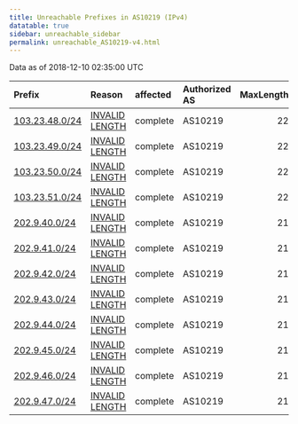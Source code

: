 ```yaml
---
title: Unreachable Prefixes in AS10219 (IPv4)
datatable: true
sidebar: unreachable_sidebar
permalink: unreachable_AS10219-v4.html
---
```


Data as of 2018-12-10 02:35:00 UTC


<div class="datatable-begin"></div>

| Prefix                                                 | Reason                                                                                                   | affected   | Authorized AS   |   MaxLength | Anchor                                       |   unreachable /24s |
|:-------------------------------------------------------|:---------------------------------------------------------------------------------------------------------|:-----------|:----------------|------------:|:---------------------------------------------|-------------------:|
| [103.23.48.0/24](https://stat.ripe.net/103.23.48.0/24) | [INVALID LENGTH](https://rpki-validator.ripe.net/announcement-preview?asn=AS10219&prefix=103.23.48.0/24) | complete   | AS10219         |          22 | [APNIC](unreachable_APNIC_RPKI_Root-v4.html) |                  1 |
| [103.23.49.0/24](https://stat.ripe.net/103.23.49.0/24) | [INVALID LENGTH](https://rpki-validator.ripe.net/announcement-preview?asn=AS10219&prefix=103.23.49.0/24) | complete   | AS10219         |          22 | [APNIC](unreachable_APNIC_RPKI_Root-v4.html) |                  1 |
| [103.23.50.0/24](https://stat.ripe.net/103.23.50.0/24) | [INVALID LENGTH](https://rpki-validator.ripe.net/announcement-preview?asn=AS10219&prefix=103.23.50.0/24) | complete   | AS10219         |          22 | [APNIC](unreachable_APNIC_RPKI_Root-v4.html) |                  1 |
| [103.23.51.0/24](https://stat.ripe.net/103.23.51.0/24) | [INVALID LENGTH](https://rpki-validator.ripe.net/announcement-preview?asn=AS10219&prefix=103.23.51.0/24) | complete   | AS10219         |          22 | [APNIC](unreachable_APNIC_RPKI_Root-v4.html) |                  1 |
| [202.9.40.0/24](https://stat.ripe.net/202.9.40.0/24)   | [INVALID LENGTH](https://rpki-validator.ripe.net/announcement-preview?asn=AS10219&prefix=202.9.40.0/24)  | complete   | AS10219         |          21 | [APNIC](unreachable_APNIC_RPKI_Root-v4.html) |                  1 |
| [202.9.41.0/24](https://stat.ripe.net/202.9.41.0/24)   | [INVALID LENGTH](https://rpki-validator.ripe.net/announcement-preview?asn=AS10219&prefix=202.9.41.0/24)  | complete   | AS10219         |          21 | [APNIC](unreachable_APNIC_RPKI_Root-v4.html) |                  1 |
| [202.9.42.0/24](https://stat.ripe.net/202.9.42.0/24)   | [INVALID LENGTH](https://rpki-validator.ripe.net/announcement-preview?asn=AS10219&prefix=202.9.42.0/24)  | complete   | AS10219         |          21 | [APNIC](unreachable_APNIC_RPKI_Root-v4.html) |                  1 |
| [202.9.43.0/24](https://stat.ripe.net/202.9.43.0/24)   | [INVALID LENGTH](https://rpki-validator.ripe.net/announcement-preview?asn=AS10219&prefix=202.9.43.0/24)  | complete   | AS10219         |          21 | [APNIC](unreachable_APNIC_RPKI_Root-v4.html) |                  1 |
| [202.9.44.0/24](https://stat.ripe.net/202.9.44.0/24)   | [INVALID LENGTH](https://rpki-validator.ripe.net/announcement-preview?asn=AS10219&prefix=202.9.44.0/24)  | complete   | AS10219         |          21 | [APNIC](unreachable_APNIC_RPKI_Root-v4.html) |                  1 |
| [202.9.45.0/24](https://stat.ripe.net/202.9.45.0/24)   | [INVALID LENGTH](https://rpki-validator.ripe.net/announcement-preview?asn=AS10219&prefix=202.9.45.0/24)  | complete   | AS10219         |          21 | [APNIC](unreachable_APNIC_RPKI_Root-v4.html) |                  1 |
| [202.9.46.0/24](https://stat.ripe.net/202.9.46.0/24)   | [INVALID LENGTH](https://rpki-validator.ripe.net/announcement-preview?asn=AS10219&prefix=202.9.46.0/24)  | complete   | AS10219         |          21 | [APNIC](unreachable_APNIC_RPKI_Root-v4.html) |                  1 |
| [202.9.47.0/24](https://stat.ripe.net/202.9.47.0/24)   | [INVALID LENGTH](https://rpki-validator.ripe.net/announcement-preview?asn=AS10219&prefix=202.9.47.0/24)  | complete   | AS10219         |          21 | [APNIC](unreachable_APNIC_RPKI_Root-v4.html) |                  1 |

<div class="datatable-end"></div>